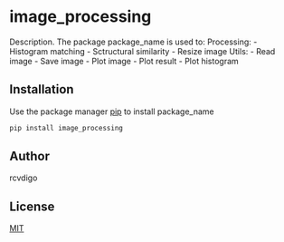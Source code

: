 # image_processing

Description. 
The package package_name is used to:
	Processing:
		- Histogram matching
		- Sctructural similarity
		- Resize image
	Utils:
		- Read image
		- Save image
		- Plot image
		- Plot result
		- Plot histogram

## Installation

Use the package manager [pip](https://pip.pypa.io/en/stable/) to install package_name

```bash
pip install image_processing
```

## Author
rcvdigo

## License
[MIT](https://choosealicense.com/licenses/mit/)